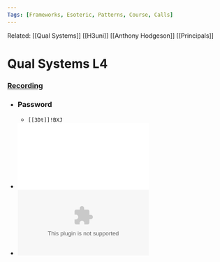 ```yaml
---
Tags: [Frameworks, Esoteric, Patterns, Course, Calls]
---
```

Related: [[Qual Systems]] [[H3uni]] [[Anthony Hodgeson]] [[Principals]]
# Qual Systems L4


### [Recording](https://us02web.zoom.us/rec/share/PPaOji1kBvuyDyS408TKpF1xm96XBeZX3yGW__LVogCW6LkEuKG4P2av4SkCgtJf.ar3GyJqLghBwNhom)
  
  - ### Password 
	  - `[[3Dt]]!BXJ`
- ![](assets/1626444213_4.pdf)
- ![](assets/QualSysMod4Slides.pptx)
